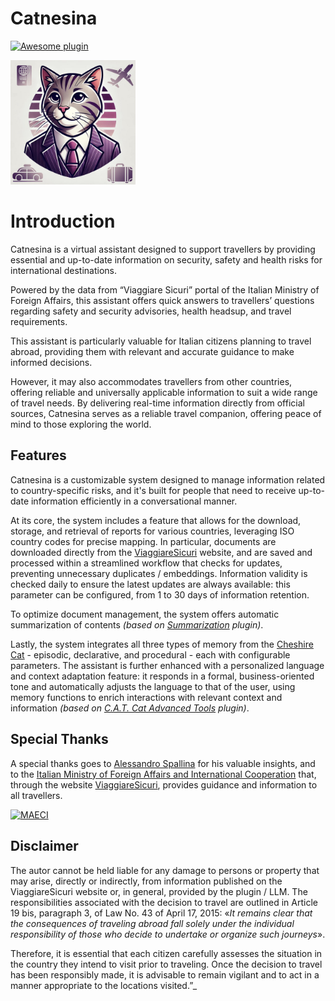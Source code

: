 # Catnesina
[![Awesome plugin](https://custom-icon-badges.demolab.com/static/v1?label=&message=awesome+plugin&color=F4F4F5&style=for-the-badge&logo=cheshire_cat_black)](https://github.com/cheshire-cat-ai/awesome-plugins)

<img src="https://github.com/redringofdeath/catnesina/blob/eda20f8e6e1e75582ee7d355c944be3f9c560b33/catnesina.jpg" width="200">

# Introduction
Catnesina is a virtual assistant designed to support travellers by providing essential and up-to-date information on security, safety and health risks for international destinations. 

Powered by the data from “Viaggiare Sicuri” portal of the Italian Ministry of Foreign Affairs, this assistant offers quick answers to travellers’ questions regarding safety and security advisories, health headsup, and travel requirements.

This assistant is particularly valuable for Italian citizens planning to travel abroad, providing them with relevant and accurate guidance to make informed decisions. 

However, it may also accommodates travellers from other countries, offering reliable and universally applicable information to suit a wide range of travel needs.
By delivering real-time information directly from official sources, Catnesina serves as a reliable travel companion, offering peace of mind to those exploring the world.

## Features
Catnesina is a customizable system designed to manage information related to country-specific risks, and it's built for people that need to receive up-to-date information efficiently in a conversational manner. 

At its core, the system includes a feature that allows for the download, storage, and retrieval of reports for various countries, leveraging ISO country codes for precise mapping. 
In particular, documents are downloaded directly from the [ViaggiareSicuri](https://www.viaggiaresicuri.it/home) website, and are saved and processed within a streamlined workflow that checks for updates, preventing unnecessary duplicates / embeddings.
Information validity is checked daily to ensure the latest updates are always available: this parameter can be configured, from 1 to 30 days of information retention.

To optimize document management, the system offers automatic summarization of contents _(based on [Summarization](https://github.com/Furrmidable-Crew/ccat_summarization) plugin)_.

Lastly, the system integrates all three types of memory from the [Cheshire Cat](https://github.com/cheshire-cat-ai/core) - episodic, declarative, and procedural - each with configurable parameters.
The assistant is further enhanced with a personalized language and context adaptation feature: it responds in a formal, business-oriented tone and automatically adjusts the language to that of the user, using memory functions to enrich interactions with relevant context and information _(based on [C.A.T. Cat Advanced Tools](https://github.com/Furrmidable-Crew/cat_advanced_tools) plugin)_.

## Special Thanks
A special thanks goes to [Alessandro Spallina](https://github.com/AlessandroSpallina) for his valuable insights, and to the [Italian Ministry of Foreign Affairs and International Cooperation](https://www.esteri.it/en/) that, through the website [ViaggiareSicuri](https://www.viaggiaresicuri.it/home), provides guidance and information to all travellers. 

[![MAECI](https://www.viaggiaresicuri.it/assets/images/logoFarnesina.png "MAECI")](https://www.esteri.it/en/)


## Disclaimer
The autor cannot be held liable for any damage to persons or property that may arise, directly or indirectly, from information published on the ViaggiareSicuri website or, in general, provided by the plugin / LLM.
The responsibilities associated with the decision to travel are outlined in Article 19 bis, paragraph 3, of Law No. 43 of April 17, 2015:
«_It remains clear that the consequences of traveling abroad fall solely under the individual responsibility of those who decide to undertake or organize such journeys_».

Therefore, it is essential that each citizen carefully assesses the situation in the country they intend to visit prior to traveling.
Once the decision to travel has been responsibly made, it is advisable to remain vigilant and to act in a manner appropriate to the locations visited.”_

